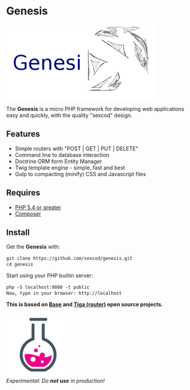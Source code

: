 # Genesis
![Genesis](https://github.com/sexcod/genesi/blob/master/doc/genesi.png)   

The **Genesis** is a micro PHP framework for developing web applications easy and quickly, with the quality "sexcod" design.

## Features

- Simple routers with "POST | GET | PUT | DELETE"   
- Command line to database interaction
- Doctrine ORM form Entity Manager
- Twig template engine - simple, fast and best
- Gulp to compacting (minify) CSS and Javascript files




## Requires

- [PHP 5.4 or greater](http://www.php.net)    
- [Composer](https://getcomposer.org/)    


## Install

Get the **Genesis** with:

    git clone https://github.com/sexcod/genesis.git
    cd genesis    

Start using your PHP builtin server:
    
    php -S localhost:8080 -t public
    Now, type in your browser: http://localhost


**This is based on [Base](https://github.com/sexcod/base) and [Tiga (router)](https://github.com/sexcod/Tiga) open source projects.**

![Experimental](https://github.com/sexcod/Tiga/blob/master/img/expicon.png)   
_Experimental: Do **not use** in production!_







